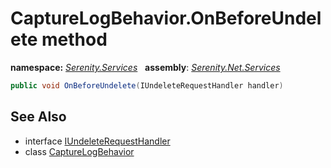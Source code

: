 # CaptureLogBehavior.OnBeforeUndelete method
**namespace:** *[Serenity.Services](../../README.md#serenity.services-namespace)*   **assembly**: *[Serenity.Net.Services](../../README.md)*

```csharp
public void OnBeforeUndelete(IUndeleteRequestHandler handler)
```

## See Also

* interface [IUndeleteRequestHandler](../IUndeleteRequestHandler.md)
* class [CaptureLogBehavior](../CaptureLogBehavior.md)